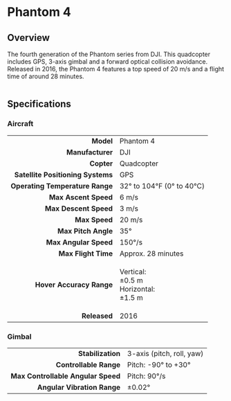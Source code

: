 # Phantom 4

## Overview

The fourth generation of the Phantom series from DJI.  This quadcopter includes GPS, 3-axis gimbal and a forward optical collision avoidance.  Released in 2016, the Phantom 4 features a top speed of 20 m/s and a flight time of around 28 minutes.

<figure><img src="../../../.gitbook/assets/image (88).png" alt=""><figcaption></figcaption></figure>

## Specifications

### Aircraft

|                                   |                                                     |
| --------------------------------: | --------------------------------------------------- |
|                         **Model** | Phantom 4                                           |
|                  **Manufacturer** | DJI                                                 |
|                        **Copter** | Quadcopter                                          |
| **Satellite Positioning Systems** | GPS                                                 |
|   **Operating Temperature Range** | 32° to 104℉ (0° to 40℃)                             |
|              **Max Ascent Speed** | 6 m/s                                               |
|             **Max Descent Speed** | 3 m/s                                               |
|                     **Max Speed** | 20 m/s                                              |
|               **Max Pitch Angle** | 35°                                                 |
|             **Max Angular Speed** | 150°/s                                              |
|               **Max Flight Time** | Approx. 28 minutes                                  |
|          **Hover Accuracy Range** | <p>Vertical:<br>±0.5 m<br>Horizontal:<br>±1.5 m</p> |
|                      **Released** | 2016                                                |

### Gimbal

|                                    |                           |
| ---------------------------------: | ------------------------- |
|                  **Stabilization** | 3-axis (pitch, roll, yaw) |
|             **Controllable Range** | Pitch: -90° to +30°       |
| **Max Controllable Angular Speed** | Pitch: 90°/s              |
|        **Angular Vibration Range** | ±0.02°                    |
